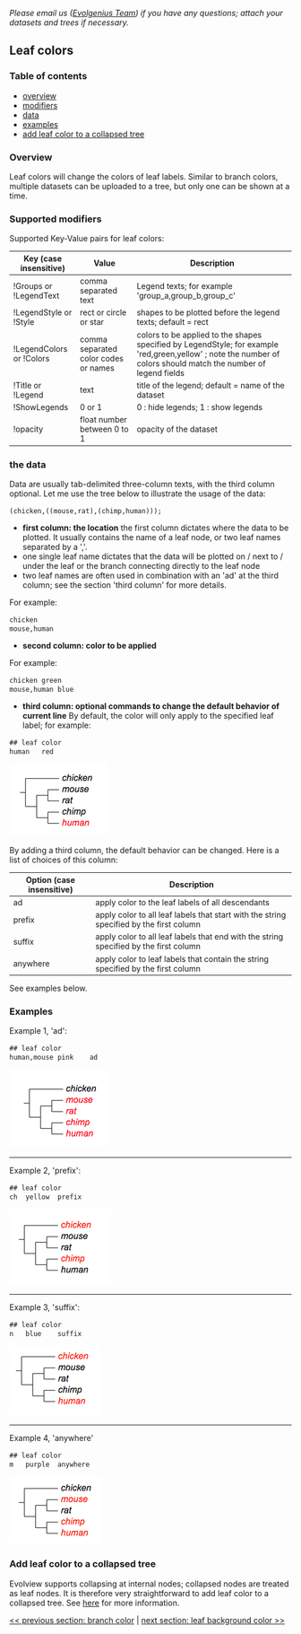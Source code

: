 *Please email us ([Evolgenius Team](mailto:evolgenius.team@gmail.com)) if you have any questions; attach your datasets and trees if necessary.*

## Leaf colors

### Table of contents
* [overview](#overview)
* [modifiers](#supported-modifiers)
* [data](#the-data)
* [examples](#examples)
* [add leaf color to a collapsed tree](#add-leaf-color-to-a-collapsed-tree)

### Overview
Leaf colors will change the colors of leaf labels. Similar to branch colors, multiple datasets can be uploaded to a tree, but only one can be shown at a time.

### Supported modifiers

Supported Key-Value pairs for leaf colors:

|Key (case insensitive)|Value|Description|
|----------------------|-----|-----------|
|!Groups or !LegendText|comma separated text|Legend texts; for example 'group_a,group_b,group_c'|
|!LegendStyle or !Style|rect or circle or star|shapes to be plotted before the legend texts; default = rect|
|!LegendColors or !Colors|comma separated color codes or names|colors to be applied to the shapes specified by LegendStyle; for example 'red,green,yellow' ; note the number of colors should match the number of legend fields|
|!Title or !Legend|text|title of the legend; default = name of the dataset|
|!ShowLegends|0 or 1|0 : hide legends; 1 : show legends|
|!opacity|float number between 0 to 1|opacity of the dataset|

### the data
Data are usually tab-delimited three-column texts, with the third column optional.
Let me use the tree below to illustrate the usage of the data:

```
(chicken,((mouse,rat),(chimp,human)));
```

* **first column: the location**
the first column dictates where the data to be plotted. It usually contains the name of a leaf node, or two leaf names separated by a ','.
* one single leaf name dictates that the data will be plotted on / next to / under the leaf or the branch connecting directly to the leaf node
* two leaf names are often used in combination with an 'ad' at the third column; see the section 'third column' for more details.

For example:

```
chicken
mouse,human
```

* **second column: color to be applied**

For example:

```
chicken	green
mouse,human	blue
```

* **third column: optional commands to change the default behavior of current line**
By default, the color will only apply to the specified leaf label; for example:

```
## leaf color
human	red
```

![](images/DatasetLeafColor_leafcolor_example.png)

By adding a third column, the default behavior can be changed. Here is a list of choices of this column:

|Option (case insensitive)|Description|
|-------------------------|-----------|
|ad|apply color to the leaf labels of all descendants|
|prefix|apply color to all leaf labels that start with the string specified by the first column|
|suffix|apply color to all leaf labels that end with the string specified by the first column|
|anywhere|apply color to leaf labels that contain the string specified by the first column|

See examples below.

### Examples
Example 1, 'ad':

```
## leaf color
human,mouse	pink	ad
 ```

![](images/DatasetLeafColor_leafcolor_example2.png)

----

Example 2, 'prefix':

```
## leaf color
ch	yellow	prefix
```

![](images/DatasetLeafColor_leafcolor_prefix.png)

----

Example 3, 'suffix':

```
## leaf color
n	blue	suffix
```

![](images/DatasetLeafColor_leafcolor_suffix.png)

----

Example 4, 'anywhere'

```
## leaf color
m	purple	anywhere
```

![](images/DatasetLeafColor_leafcolor_anywhere.png)

### Add leaf color to a collapsed tree
Evolview supports collapsing at internal nodes; collapsed nodes are treated as leaf nodes. It is therefore very straightforward to add leaf color to a collapsed tree. See [here](/datasets/13_collapse_at_internal_nodes/DatasetCollapseInternalNodes.md) for more information.

[<< previous section: branch color](/datasets/04_branch/DatasetBranchColor.md)      |       [next section: leaf background color >>](/datasets/05_leaf/DatasetLeafBKColor.md)
